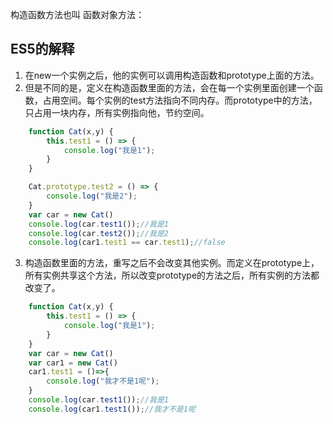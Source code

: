 构造函数方法也叫 函数对象方法：



## ES5的解释

1. 在new一个实例之后，他的实例可以调用构造函数和prototype上面的方法。
2. 但是不同的是，定义在构造函数里面的方法，会在每一个实例里面创建一个函数，占用空间。每个实例的test方法指向不同内存。而prototype中的方法，只占用一块内存，所有实例指向他，节约空间。

```js
    function Cat(x,y) {
        this.test1 = () => {
            console.log("我是1");
        }
    }

    Cat.prototype.test2 = () => {
        console.log("我是2");
    }
    var car = new Cat()
    console.log(car.test1());//我是1
    console.log(car.test2());//我是2
	console.log(car1.test1 == car.test1);//false

```

3. 构造函数里面的方法，重写之后不会改变其他实例。而定义在prototype上，所有实例共享这个方法，所以改变prototype的方法之后，所有实例的方法都改变了。

```js
    function Cat(x,y) {
        this.test1 = () => {
            console.log("我是1");
        }
    }
    var car = new Cat()
    var car1 = new Cat()
    car1.test1 = ()=>{
        console.log("我才不是1呢");
    }
    console.log(car.test1());//我是1
    console.log(car1.test1());//我才不是1呢
```





